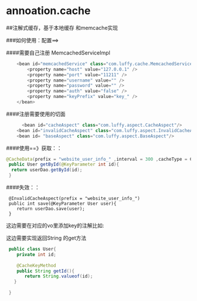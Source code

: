 # annoation.cache
##注解式缓存，基于本地缓存 和memcache实现

###如何使用：配置==>

####需要自己注册 MemcachedServiceImpl 
```java
	<bean id="memcachedService" class="com.luffy.cache.MemcachedServiceImpl">
		<property name="host" value="127.0.0.1" />
		<property name="port" value="11211" />
		<property name="username" value="" />
		<property name="password" value="" />
		<property name="auth" value="false" />
		<property name="keyPrefix" value="key_" />
	</bean>
```
####注册需要使用的切面 
```java	
	  <bean id="cacheAspect" class="com.luffy.aspect.CacheAspect"/>
    <bean id="invalidCacheAspect" class="com.luffy.aspect.InvalidCacheAspect"/>
    <bean id= "baseAspect" class="com.luffy.aspect.BaseAspect"/>
 ```   
####使用==》获取：：
```java
@CacheData(prefix = "website_user_info_" ,interval = 300 ,cacheType = CacheType.REMOTE)
 public User getById(@KeyParameter int id){
  return userDao.getById(id);
 }
 ```
 
 
####失效：：
``` 
 @InvalidCacheAspect(prefix = "website_user_info_")
 public int save(@KeyParameter User user){
    return userDao.save(user);
 }
 ```
 这边需要在对应的vo里添加key的注解比如:
 
 这边需要实现返回String 的get方法
```java
 public class User{
    private int id;
   
    @CacheKeyMethod
    public String getId(){
       return String.valueof(id);
   }
 
 }
 ```
 

	 

